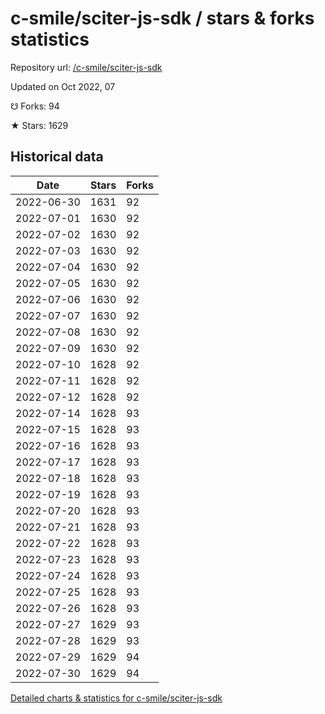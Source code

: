 # c-smile/sciter-js-sdk / stars & forks statistics

Repository url: [/c-smile/sciter-js-sdk](https://github.com/c-smile/sciter-js-sdk)

Updated on Oct 2022, 07

☋ Forks: 94

★ Stars: 1629

## Historical data
| Date | Stars | Forks |
|------|-------|-------|
| 2022-06-30 | 1631 | 92 | 
| 2022-07-01 | 1630 | 92 | 
| 2022-07-02 | 1630 | 92 | 
| 2022-07-03 | 1630 | 92 | 
| 2022-07-04 | 1630 | 92 | 
| 2022-07-05 | 1630 | 92 | 
| 2022-07-06 | 1630 | 92 | 
| 2022-07-07 | 1630 | 92 | 
| 2022-07-08 | 1630 | 92 | 
| 2022-07-09 | 1630 | 92 | 
| 2022-07-10 | 1628 | 92 | 
| 2022-07-11 | 1628 | 92 | 
| 2022-07-12 | 1628 | 92 | 
| 2022-07-14 | 1628 | 93 | 
| 2022-07-15 | 1628 | 93 | 
| 2022-07-16 | 1628 | 93 | 
| 2022-07-17 | 1628 | 93 | 
| 2022-07-18 | 1628 | 93 | 
| 2022-07-19 | 1628 | 93 | 
| 2022-07-20 | 1628 | 93 | 
| 2022-07-21 | 1628 | 93 | 
| 2022-07-22 | 1628 | 93 | 
| 2022-07-23 | 1628 | 93 | 
| 2022-07-24 | 1628 | 93 | 
| 2022-07-25 | 1628 | 93 | 
| 2022-07-26 | 1628 | 93 | 
| 2022-07-27 | 1629 | 93 | 
| 2022-07-28 | 1629 | 93 | 
| 2022-07-29 | 1629 | 94 | 
| 2022-07-30 | 1629 | 94 | 


[Detailed charts & statistics for c-smile/sciter-js-sdk](https://reviewgithub.com/rep/c-smile/sciter-js-sdk)
